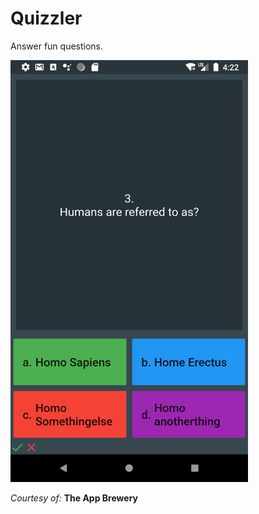 # Quizzler

Answer fun questions.

<img src="images_of_projects/quizzler.png" width="380">


_Courtesy of:_ **The App Brewery**